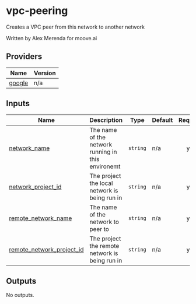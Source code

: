 <!-- This README is autogenerated, any changes made will be overwritten on the next merge -->
<!-- BEGIN_TF_DOCS -->
# vpc-peering

Creates a VPC peer from this network to another network

Written by Alex Merenda for moove.ai

## Providers

| Name | Version |
|------|---------|
| <a name="provider_google"></a> [google](#provider\_google) | n/a |

## Inputs

| Name | Description | Type | Default | Required |
|------|-------------|------|---------|:--------:|
| <a name="input_network_name"></a> [network\_name](#input\_network\_name) | The name of the network running in this environemt | `string` | n/a | yes |
| <a name="input_network_project_id"></a> [network\_project\_id](#input\_network\_project\_id) | The project the local network is being run in | `string` | n/a | yes |
| <a name="input_remote_network_name"></a> [remote\_network\_name](#input\_remote\_network\_name) | The name of the network to peer to | `string` | n/a | yes |
| <a name="input_remote_network_project_id"></a> [remote\_network\_project\_id](#input\_remote\_network\_project\_id) | The project the remote network is being run in | `string` | n/a | yes |

## Outputs

No outputs.
<!-- END_TF_DOCS -->